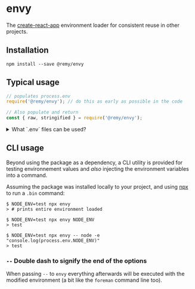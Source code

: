 # envy

The [create-react-app](https://github.com/facebookincubator/create-react-app) environment loader for consistent reuse in other projects.

## Installation

```
npm install --save @remy/envy
```

## Typical usage

```js
// populates process.env
require('@remy/envy'); // do this as early as possible in the code

// Also populate and return
const { raw, stringified } = require('@remy/envy');
```

<details><summary>What `.env` files can be used?</summary>

* `.env`: Default.
* `.env.local`: Local overrides. **This file is loaded for all environments except test.**
* `.env.development`, `.env.test`, `.env.production`: Environment-specific settings.
* `.env.development.local`, `.env.test.local`, `.env.production.local`: Local overrides of environment-specific settings.

Files on the left have more priority than files on the right:

* `npm start`: `.env.development.local`, `.env.development`, `.env.local`, `.env`
* `npm run build`: `.env.production.local`, `.env.production`, `.env.local`, `.env`
* `npm test`: `.env.test.local`, `.env.test`, `.env` (note `.env.local` is missing)

These variables will act as the defaults if the machine does not explicitly set them.

Please refer to the [dotenv documentation](https://github.com/motdotla/dotenv) for more details.

>Note: If you are defining environment variables for development, your CI and/or hosting platform will most likely need
these defined as well. Consult their documentation how to do this. For example, see the documentation for [Travis CI](https://docs.travis-ci.com/user/environment-variables/) or [Heroku](https://devcenter.heroku.com/articles/config-vars).

</details>

## CLI usage

Beyond using the package as a dependency, a CLI utility is provided for testing environnement values and _also_ injecting the environment variables into a command.

Assuming the package was installed locally to your project, and using [npx](https://www.npmjs.com/package/npx) to run a `.bin` command:

```shell
$ NODE_ENV=test npx envy
> # prints entire environment loaded

$ NODE_ENV=test npx envy NODE_ENV
> test

$ NODE_ENV=test npx envy -- node -e "console.log(process.env.NODE_ENV)"
> test
```

### `--` Double dash to signify the end of the options

When passing `--` to `envy` everything afterwards will be executed with the modified environment (a bit like the `foreman` command line too).
